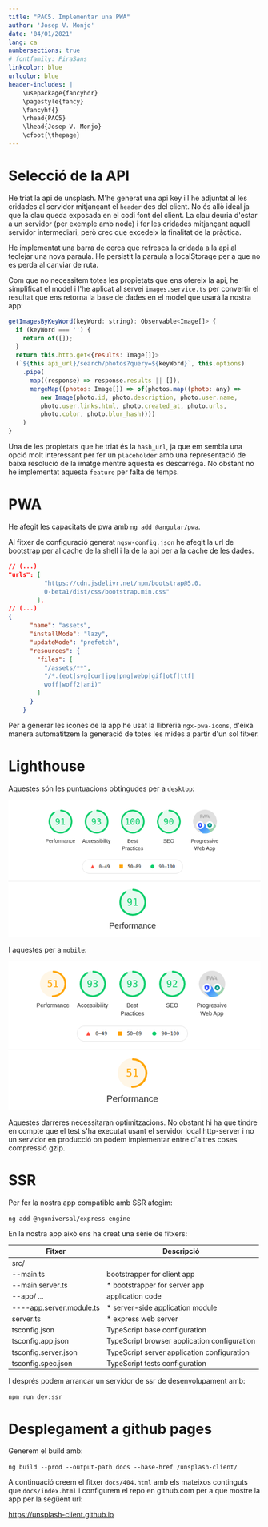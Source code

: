 ```yaml
---
title: "PAC5. Implementar una PWA"
author: 'Josep V. Monjo'
date: '04/01/2021'
lang: ca
numbersections: true
# fontfamily: FiraSans
linkcolor: blue
urlcolor: blue
header-includes: |
    \usepackage{fancyhdr}
    \pagestyle{fancy}
    \fancyhf{}
    \rhead{PAC5}
    \lhead{Josep V. Monjo}
    \cfoot{\thepage}
---
```


# Selecció de la API

He triat la api de unsplash. M'he generat una api key i l'he adjuntat al les cridades al servidor mitjançant el `header` des del client. No és allò ideal ja que la clau queda exposada en el codi font del client. La clau deuria d'estar a un servidor (per exemple amb node) i fer les cridades mitjançant aquell servidor intermediari, però crec que excedeix la finalitat de la pràctica.

He implementat una barra de cerca que refresca la cridada a la api al teclejar una nova paraula. He persistit la paraula a localStorage per a que no es perda al canviar de ruta.

Com que no necessitem totes les propietats que ens ofereix la api, he simplificat el model i l'he aplicat al servei `images.service.ts` per convertir el resultat que ens retorna la base de dades en el model que usarà la nostra app:

```js
getImagesByKeyWord(keyWord: string): Observable<Image[]> {
  if (keyWord === '') {
    return of([]);
  }
  return this.http.get<{results: Image[]}>
  (`${this.api_url}/search/photos?query=${keyWord}`, this.options)
    .pipe(
      map((response) => response.results || []),
      mergeMap((photos: Image[]) => of(photos.map((photo: any) => 
         new Image(photo.id, photo.description, photo.user.name, 
         photo.user.links.html, photo.created_at, photo.urls, 
         photo.color, photo.blur_hash))))
    )
}
```

Una de les propietats que he triat és la `hash_url`, ja que em sembla una opció molt interessant per fer un `placeholder` amb una representació de baixa resolució de la imatge mentre aquesta es descarrega. No obstant no he implementat aquesta `feature` per falta de temps.

# PWA

He afegit les capacitats de pwa amb `ng add @angular/pwa`.

Al fitxer de configuració generat `ngsw-config.json` he afegit la url de bootstrap per al cache de la shell i la de la api per a la cache de les dades.

```json
// (...)
"urls": [
          "https://cdn.jsdelivr.net/npm/bootstrap@5.0.
          0-beta1/dist/css/bootstrap.min.css"
        ],
// (...)
{
      "name": "assets",
      "installMode": "lazy",
      "updateMode": "prefetch",
      "resources": {
        "files": [
          "/assets/**",
          "/*.(eot|svg|cur|jpg|png|webp|gif|otf|ttf|
          woff|woff2|ani)"
        ]
      }
    }
```

Per a generar les icones de la app he usat la llibreria `ngx-pwa-icons`, d'eixa manera automatitzem la generació de totes les mides a partir d'un sol fitxer.

# Lighthouse

Aquestes són les puntuacions obtingudes per a `desktop`:

![Lighthouse desktop](src/assets/images/lighthouse-desktop.png)

I aquestes per a `mobile`:

![Lighthouse mobile](src/assets/images/lighthouse-mobile.png)

Aquestes darreres necessitaran optimitzacions. No obstant hi ha que tindre en compte que el test s'ha executat usant el servidor local http-server i no un servidor en producció on podem implementar entre d'altres coses compressió gzip.

# SSR

Per fer la nostra app compatible amb SSR afegim:

`ng add @nguniversal/express-engine`

En la nostra app això ens ha creat una sèrie de fitxers:

|Fitxer                    | Descripció|
|---                       | --- |
|src/                      |      |
|--main.ts                 |    bootstrapper for client app |
|--main.server.ts          |   * bootstrapper for server app |
|--app/ ...                |   application code |
|----app.server.module.ts  |   * server-side application module |
|server.ts                 |   * express web server |
|tsconfig.json             |   TypeScript base configuration |
|tsconfig.app.json         |   TypeScript browser application configuration |
|tsconfig.server.json      |   TypeScript server application configuration |
|tsconfig.spec.json        |   TypeScript tests configuration |

I després podem arrancar un servidor de ssr de desenvolupament amb:

`npm run dev:ssr`

# Desplegament a github pages

Generem el build amb:

`ng build --prod --output-path docs --base-href /unsplash-client/`

A continuació creem el fitxer `docs/404.html` amb els mateixos continguts que `docs/index.html` i configurem el repo en github.com per a que mostre la app per la següent url:

<https://unsplash-client.github.io>

